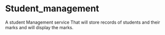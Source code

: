 # Student_management
A student Management service That will store records of students and their marks and will display the marks.
